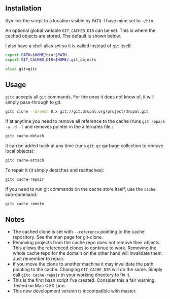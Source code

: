 Installation
-------------

Symlink the script to a location visible by `PATH`. I have mine set to `~/bin`.

An optional global variable `GIT_CACHED_DIR` can be set. This is where the cached objects are stored. The default is shown below.

I also have a shell alias set so it is called instead of `git` itself.

```bash
export PATH=$HOME/bin:$PATH
export GIT_CACHED_DIR=$HOME/.git_objects

alias git=gitc
```

Usage
------

`gitc` accepts all `git` commands. For the ones it does not know of, it will simply pass-through to git.

```bash
gitc clone --branch 8.x git://git.drupal.org/project/drupal.git
```

If at anytime you need to remove all reference to the cache (runs `git repack -a -d -l` and removes pointer in the alternates file.:

```bash
gitc cache-detach
```

It can be added back at any time (runs `git gc` garbage collection to remove local objects):

```bash
gitc cache-attach
```

To repair it (it simply detaches and reattaches):

```bash
gitc cache-repair
```

If you need to run git commands on the cache store itself, use the `cache` sub-command:

```bash
gitc cache remote
```

Notes
------

  - The cached clone is set with `--reference` pointing to the cache repository. See the man page for git-clone.
  - Removing projects from the cache repo does not remove their objects. This allows the referenced clones to continue to work. Removing the whole cache repo for the domain on the other hand will invalidate them. Just remember to repair.
  - If you move the clone to another machine it may invalidate the path pointing to the cache. Changing `GIT_CACHE_DIR` will do the same. Simply call `gitc cache-repair` in your working directory to fix it.
  - This is the first bash script I’ve created. Consider this a fair warning. Tested on Mac OSX Lion.
  - This new development version is incompatible with master.
